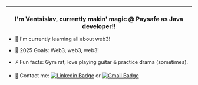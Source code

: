 ---
### <div align="center">I'm Ventsislav, currently makin' magic @ Paysafe as Java developer!!</div>  

- 🌱 I'm currently learning all about web3!

- 🤞 2025 Goals: Web3, web3, web3!

- ⚡ Fun facts: Gym rat, love playing guitar & practice drama (sometimes).

- 📩 Contact me: [![Linkedin Badge](https://img.shields.io/badge/LinkedIn-0077B5?style=for-the-badge&logo=linkedin&logoColor=white)](https://www.linkedin.com/in/ventsislav-todorov-835b61252) or <a href = "mailto: vntodorov02@gmail.com">![Gmail Badge](https://img.shields.io/badge/Gmail-D14836?style=for-the-badge&logo=gmail&logoColor=white)</a>
